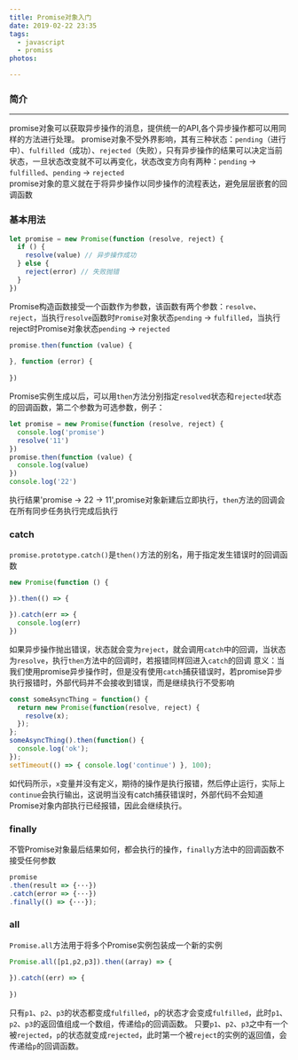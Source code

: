 ```yaml
---
title: Promise对象入门
date: 2019-02-22 23:35
tags:
  - javascript
  - promiss
photos: 

---
```


### 简介
---

promise对象可以获取异步操作的消息，提供统一的API,各个异步操作都可以用同样的方法进行处理。
promise对象不受外界影响，其有三种状态：`pending`（进行中）、`fulfilled`（成功）、`rejected`（失败），只有异步操作的结果可以决定当前状态，一旦状态改变就不可以再变化，状态改变方向有两种：`pending` -> `fulfilled`、`pending` -> `rejected`  
promise对象的意义就在于将异步操作以同步操作的流程表达，避免层层嵌套的回调函数  

<!--more-->
### 基本用法

```javascript
let promise = new Promise(function (resolve, reject) {
  if () {
    resolve(value) // 异步操作成功
  } else {
    reject(error) // 失败抛错
  }
})
```

Promise构造函数接受一个函数作为参数，该函数有两个参数：`resolve`、`reject`，当执行`resolve`函数时`Promise`对象状态`pending` -> `fulfilled`，当执行reject时Promise对象状态`pending` -> `rejected`

```javascript
promise.then(function (value) {
  
}, function (error) {
  
})
```

Promise实例生成以后，可以用`then`方法分别指定`resolved`状态和`rejected`状态的回调函数，第二个参数为可选参数，例子：

```javascript
let promise = new Promise(function (resolve, reject) {
  console.log('promise')
  resolve('11')
})
promise.then(function (value) {
  console.log(value)
})
console.log('22')
```

执行结果'promise -> 22 -> 11',promise对象新建后立即执行，`then`方法的回调会在所有同步任务执行完成后执行  

### catch
`promise.prototype.catch()`是`then()`方法的别名，用于指定发生错误时的回调函数

```javascript
new Promise(function () {

}).then(() => {

}).catch(err => {
  console.log(err)
})
```

如果异步操作抛出错误，状态就会变为`reject`，就会调用`catch`中的回调，当状态为`resolve`，执行`then`方法中的回调时，若报错同样回进入`catch`的回调
意义：当我们使用promise异步操作时，但是没有使用`catch`捕获错误时，若promise异步执行报错时，外部代码并不会接收到错误，而是继续执行不受影响

```javascript
const someAsyncThing = function() {
  return new Promise(function(resolve, reject) {
    resolve(x);
  });
};
someAsyncThing().then(function() {
  console.log('ok');
});
setTimeout(() => { console.log('continue') }, 100);
```

如代码所示，`x`变量并没有定义，期待的操作是执行报错，然后停止运行，实际上`continue`会执行输出，这说明当没有catch捕获错误时，外部代码不会知道Promise对象内部执行已经报错，因此会继续执行。

### finally
不管Promise对象最后结果如何，都会执行的操作，`finally`方法中的回调函数不接受任何参数
```javascript
promise
.then(result => {···})
.catch(error => {···})
.finally(() => {···});
```
### all
`Promise.all`方法用于将多个Promise实例包装成一个新的实例
```javascript
Promise.all([p1,p2,p3]).then((array) => {
  
}).catch((err) => {
  
})
```

只有`p1`、`p2`、`p3`的状态都变成`fulfilled`，`p`的状态才会变成`fulfilled`，此时`p1`、`p2`、`p3`的返回值组成一个数组，传递给`p`的回调函数。
只要`p1`、`p2`、`p3`之中有一个被`rejected`，`p`的状态就变成`rejected`，此时第一个被`reject`的实例的返回值，会传递给`p`的回调函数。